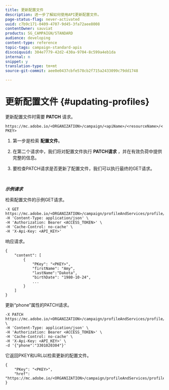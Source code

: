```yaml
---
title: 更新配置文件
description: 进一步了解如何使用API更新配置文件。
page-status-flag: never-activated
uuid: c7b9c171-0409-4707-9d45-3fa72aee8008
contentOwner: sauviat
products: SG_CAMPAIGN/STANDARD
audience: developing
content-type: reference
topic-tags: campaign-standard-apis
discoiquuid: 304e7779-42d2-430a-9704-8c599a4eb1da
internal: n
snippet: y
translation-type: tm+mt
source-git-commit: aee0e0437cbfe578cb2f715a2433099c79dd1748

---
```



# 更新配置文件 {#updating-profiles}

更新配置文件时需要 **PATCH** 请求。

`https://mc.adobe.io/<ORGANIZATION>/campaign/<apiName>/<resourceName>/<PKEY>`

1. 第一步是检索 **配置文件**。

1. 在第二个请求中，我们将对配置文件执行 **PATCH请求** ，并在有效负荷中提供完整的信息。

1. 要检查PATCH请求是否更新了配置文件，我们可以执行最终的GET请求。

<br/>

***示例请求***

检索配置文件的示例GET请求。

```
-X GET https://mc.adobe.io/<ORGANIZATION>/campaign/profileAndServices/profile/<PKEY>\
-H 'Content-Type: application/json' \
-H 'Authorization: Bearer <ACCESS_TOKEN>' \
-H 'Cache-Control: no-cache' \
-H 'X-Api-Key: <API_KEY>'
```

响应请求。

```
{
    "content": [
        {
            "PKey": "<PKEY>",
            "firstName": "Amy",
            "lastName":"Dakota",
            "birthDate": "1980-10-24",
            ...
        }
    ]
}
```

更新“phone”属性的PATCH请求。

```
-X PATCH https://mc.adobe.io/<ORGANIZATION>/campaign/profileAndServices/profile/<PKEY> \
-H 'Content-Type: application/json' \
-H 'Authorization: Bearer <ACCESS_TOKEN>' \
-H 'Cache-Control: no-cache' \
-H 'X-Api-Key: <API_KEY>' \
-d '{"phone":"3301020304"}'
```

它返回PKEY和URL以检索更新的配置文件。

```
{
    "PKey": "<PKEY>",
    "href": "https://mc.adobe.io/<ORGANIZATION>/campaign/profileAndServices/profile/@2v1dr3ZKJveMDhAdh0MPnh9hNQQ93qb7AW6BNVVKknjwXvTZRBAgUqz1SNcB4ZndgjqOofx3BwBZYBftlmObISoM3rs"
}
```
